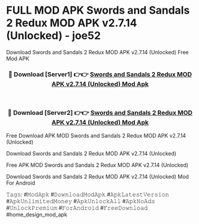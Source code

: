 # FULL MOD APK Swords and Sandals 2 Redux MOD APK v2.7.14 (Unlocked) - joe52
Download Swords and Sandals 2 Redux MOD APK v2.7.14 (Unlocked) Free Mod APK

<div align="center">
<h3>🔴 Download [Server1] 👉👉 <a href="https://apk-comot.site?title=Swords_and_Sandals_2_Redux_MOD_APK_v2.7.14_(Unlocked)">Swords and Sandals 2 Redux MOD APK v2.7.14 (Unlocked) Mod Apk</a></h3><br>

<h3>🔴 Download [Server2] 👉👉 <a href="https://apk-comot.site?title=Swords_and_Sandals_2_Redux_MOD_APK_v2.7.14_(Unlocked)">Swords and Sandals 2 Redux MOD APK v2.7.14 (Unlocked) Mod Apk</a></h3>
</div>


Free Download APK MOD Swords and Sandals 2 Redux MOD APK v2.7.14 (Unlocked)

Download Swords and Sandals 2 Redux MOD APK v2.7.14 (Unlocked) 

Free APK MOD Swords and Sandals 2 Redux MOD APK v2.7.14 (Unlocked) 

Download Swords and Sandals 2 Redux MOD APK v2.7.14 (Unlocked) Mod For Android

𝚃𝚊𝚐𝚜: #𝙼𝚘𝚍𝙰𝚙𝚔 #𝙳𝚘𝚠𝚗𝚕𝚘𝚊𝚍𝙼𝚘𝚍𝙰𝚙𝚔 #𝙰𝚙𝚔𝙻𝚊𝚝𝚎𝚜𝚝𝚅𝚎𝚛𝚜𝚒𝚘𝚗 #𝙰𝚙𝚔𝚄𝚗𝚕𝚒𝚖𝚒𝚝𝚎𝚍𝙼𝚘𝚗𝚎𝚢 #𝙰𝚙𝚔𝚄𝚗𝚕𝚘𝚌𝚔𝙰𝚕𝚕 #𝙰𝚙𝚔𝙽𝚘𝙰𝚍𝚜 #𝚄𝚗𝚕𝚘𝚌𝚔𝙿𝚛𝚎𝚖𝚒𝚞𝚖 #𝙵𝚘𝚛𝙰𝚗𝚍𝚛𝚘𝚒𝚍 #𝙵𝚛𝚎𝚎𝙳𝚘𝚠𝚗𝚕𝚘𝚊𝚍 #home_design_mod_apk
